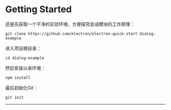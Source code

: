 # Getting Started
还是先获取一个干净的实验环境，方便探究会话模块的工作原理：
```
git clone https://github.com/electron/electron-quick-start dialog-example
```
进入项目根目录：
```
cd dialog-example
```
然后安装以来环境：
```
npm install
```
最后初始化Git：
```
git init
```

---------------